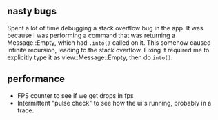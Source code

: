 ## nasty bugs

Spent a lot of time debugging a stack overflow bug in the app. It was because I was performing a command that was returning a Message::Empty, which had `.into()` called on it. This somehow caused infinite recursion, leading to the stack overflow. Fixing it required me to explicitly type it as view::Message::Empty, then do `into()`.


## performance
- FPS counter to see if we get drops in fps
- Intermittent "pulse check" to see how the ui's running, probably in a trace.